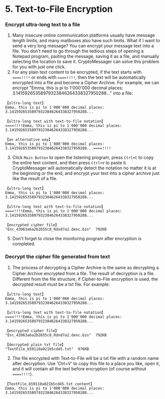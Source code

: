 # 5. Text-to-File Encryption

### Encrypt ultra-long text to a file
1. Many insecure online communication platforms usually have message length limits, and many mailboxes also have such limits. What if I want to send a very long message? You can encrypt your message text into a file. You don't need to go through the tedious steps of opening a Notepad program, pasting the message, saving it as a file, and manually selecting the location to save it. CryptoMessager can solve this problem for you with just one click.
2. For any plain text content to be encrypted, if the text starts with `====!!!!` or ends with `====!!!!`, then the text will be automatically encrypted into a file and become a Cipher Archive. For example, we can encrypt "Emma, ​​this is pi to 1'000'000 decimal places: 3.14159265358979323846264338327950288..." into a file:
```text
【ultra-long text】
Emma, ​​this is pi to 1'000'000 decimal places: 3.14159265358979323846264338327950288...

【ultra-long text with text-to-file notation】
====!!!!Emma, ​​this is pi to 1'000'000 decimal places: 3.14159265358979323846264338327950288...

【an alternative way】
Emma, ​​this is pi to 1'000'000 decimal places: 3.14159265358979323846264338327950288...====!!!!
```
3. Click `Main Button` to open the listening program, press `Ctrl+C` to copy the entire text content, and then press `Ctrl+V` to paste it. CryptoMessager will automatically detect the notation no matter it is at the beginning or the end, and encrypt your text into a cipher archive just like the result of a file.
```text
【ultra-long text】
Emma, ​​this is pi to 1'000'000 decimal places: 3.14159265358979323846264338327950288...

【ultra-long text with text-to-file notation】
====!!!!Emma, ​​this is pi to 1'000'000 decimal places: 3.14159265358979323846264338327950288...

【encrypted cipher file】
"Enc_43963a6a2b2655c8_Rdxd7a2.denc.bin"  792KB
```
5. Don't forget to close the monitoring program after encryption is completed.

### Decrypt the cipher file generated from text
1. The process of decrypting a Cipher Archive is the same as decrypting a Cipher Archive encrypted from a file. The result of decryption is a file.　Different from the file structure, if Cipher-to-File encryption is used, the decrypted result must be a txt file. For example:
```text
【ultra-long text】
Emma, ​​this is pi to 1'000'000 decimal places: 3.14159265358979323846264338327950288...

【ultra-long text with text-to-file notation】
====!!!!Emma, ​​this is pi to 1'000'000 decimal places: 3.14159265358979323846264338327950288...

【encrypted cipher file】
"Enc_43963a6a2b2655c8_Rdxd7a2.denc.bin"  792KB

【decrypted plain txt file】
"TextFile_b59110a021b5cd45.txt"  976KB
```
2. The file encrypted with Text-to-File will be a txt file with a random name after decryption. Use 'Ctrl+V' to copy this file to a place you like, open it, and it will contain all the text before encryption (of course without `====!!!!`).
```text
【TextFile_b59110a021b5cd45.txt content】
Emma, ​​this is pi to 1'000'000 decimal places: 3.14159265358979323846264338327950288...
```
